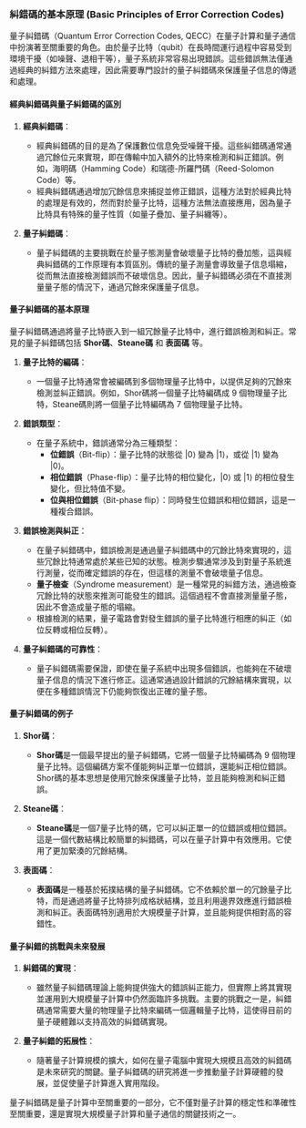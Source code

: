 ### **糾錯碼的基本原理 (Basic Principles of Error Correction Codes)**

量子糾錯碼（Quantum Error Correction Codes, QECC）在量子計算和量子通信中扮演著至關重要的角色。由於量子比特（qubit）在長時間運行過程中容易受到環境干擾（如噪聲、退相干等），量子系統非常容易出現錯誤。這些錯誤無法僅通過經典的糾錯方法來處理，因此需要專門設計的量子糾錯碼來保護量子信息的傳遞和處理。

#### **經典糾錯碼與量子糾錯碼的區別**

1. **經典糾錯碼**：
   - 經典糾錯碼的目的是為了保護數位信息免受噪聲干擾。這些糾錯碼通常通過冗餘位元來實現，即在傳輸中加入額外的比特來檢測和糾正錯誤。例如，海明碼（Hamming Code）和瑞德-所羅門碼（Reed-Solomon Code）等。
   - 經典糾錯碼通過增加冗餘信息來捕捉並修正錯誤，這種方法對於經典比特的處理是有效的，然而對於量子比特，這種方法無法直接應用，因為量子比特具有特殊的量子性質（如量子疊加、量子糾纏等）。

2. **量子糾錯碼**：
   - 量子糾錯碼的主要挑戰在於量子態測量會破壞量子比特的疊加態，這與經典糾錯碼的工作原理有本質區別。傳統的量子測量會導致量子信息塌縮，從而無法直接檢測錯誤而不破壞信息。因此，量子糾錯碼必須在不直接測量量子態的情況下，通過冗餘來保護量子信息。

#### **量子糾錯碼的基本原理**

量子糾錯碼通過將量子比特嵌入到一組冗餘量子比特中，進行錯誤檢測和糾正。常見的量子糾錯碼包括 **Shor碼**、**Steane碼** 和 **表面碼** 等。

1. **量子比特的編碼**：
   - 一個量子比特通常會被編碼到多個物理量子比特中，以提供足夠的冗餘來檢測並糾正錯誤。例如，Shor碼將一個量子比特編碼成 9 個物理量子比特，Steane碼則將一個量子比特編碼為 7 個物理量子比特。
   
2. **錯誤類型**：
   - 在量子系統中，錯誤通常分為三種類型：
     - **位錯誤**（Bit-flip）：量子比特的狀態從 |0⟩ 變為 |1⟩，或從 |1⟩ 變為 |0⟩。
     - **相位錯誤**（Phase-flip）：量子比特的相位變化，|0⟩ 或 |1⟩ 的相位發生變化，但比特值不變。
     - **位與相位錯誤**（Bit-phase flip）：同時發生位錯誤和相位錯誤，這是一種複合錯誤。

3. **錯誤檢測與糾正**：
   - 在量子糾錯碼中，錯誤檢測是通過量子糾錯碼中的冗餘比特來實現的，這些冗餘比特通常處於某些已知的狀態。檢測步驟通常涉及到對量子系統進行測量，從而確定錯誤的存在，但這樣的測量不會破壞量子信息。
   - **量子檢查**（Syndrome measurement）是一種常見的糾錯方法，通過檢查冗餘比特的狀態來推測可能發生的錯誤。這個過程不會直接測量量子態，因此不會造成量子態的塌縮。
   - 根據檢測的結果，量子電路會對發生錯誤的量子比特進行相應的糾正（如位反轉或相位反轉）。

4. **量子糾錯碼的可靠性**：
   - 量子糾錯碼需要保證，即使在量子系統中出現多個錯誤，也能夠在不破壞量子信息的情況下進行修正。這通常通過設計錯誤的冗餘結構來實現，以便在多種錯誤情況下仍能夠恢復出正確的量子態。

#### **量子糾錯碼的例子**

1. **Shor碼**：
   - **Shor碼**是一個最早提出的量子糾錯碼，它將一個量子比特編碼為 9 個物理量子比特。這個編碼方案不僅能夠糾正單一位錯誤，還能糾正相位錯誤。Shor碼的基本思想是使用冗餘來保護量子比特，並且能夠檢測和糾正錯誤。
   
2. **Steane碼**：
   - **Steane碼**是一個7量子比特的碼，它可以糾正單一的位錯誤或相位錯誤。這是一個代數結構比較簡單的糾錯碼，可以在量子計算中有效應用。它使用了更加緊湊的冗餘結構。

3. **表面碼**：
   - **表面碼**是一種基於拓撲結構的量子糾錯碼。它不依賴於單一的冗餘量子比特，而是通過將量子比特排列成格狀結構，並且利用邊界效應進行錯誤檢測和糾正。表面碼特別適用於大規模量子計算，並且能夠提供相對高的容錯性。

#### **量子糾錯的挑戰與未來發展**

1. **糾錯碼的實現**：
   - 雖然量子糾錯碼理論上能夠提供強大的錯誤糾正能力，但實際上將其實現並運用到大規模量子計算中仍然面臨許多挑戰。主要的挑戰之一是，糾錯碼通常需要大量的物理量子比特來編碼一個邏輯量子比特，這使得目前的量子硬體難以支持高效的糾錯碼實現。

2. **量子糾錯的拓展性**：
   - 隨著量子計算規模的擴大，如何在量子電腦中實現大規模且高效的糾錯碼是未來研究的關鍵。量子糾錯碼的研究將進一步推動量子計算硬體的發展，並促使量子計算進入實用階段。

量子糾錯碼是量子計算中至關重要的一部分，它不僅對量子計算的穩定性和準確性至關重要，還是實現大規模量子計算和量子通信的關鍵技術之一。